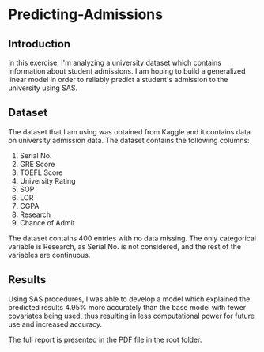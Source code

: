 # Predicting-Admissions

## Introduction

In this exercise, I'm analyzing a university dataset which contains information about student admissions. I am hoping to build a generalized linear model in order to reliably predict a student's admission to the university using SAS.

## Dataset

The dataset that I am using was obtained from Kaggle and it contains data on university admission data. The dataset contains the following columns:

1. Serial No.
2. GRE Score
3. TOEFL Score
4. University Rating
5. SOP
6. LOR
7. CGPA
8. Research
9. Chance of Admit

The dataset contains 400 entries with no data missing. The only categorical variable is Research, as Serial No. is not considered, and the rest of the variables are continuous. 

## Results

Using SAS procedures, I was able to develop a model which explained the predicted results 4.95% more accurately than the base model with fewer covariates being used, thus resulting in less computational power for future use and increased accuracy.

The full report is presented in the PDF file in the root folder.
